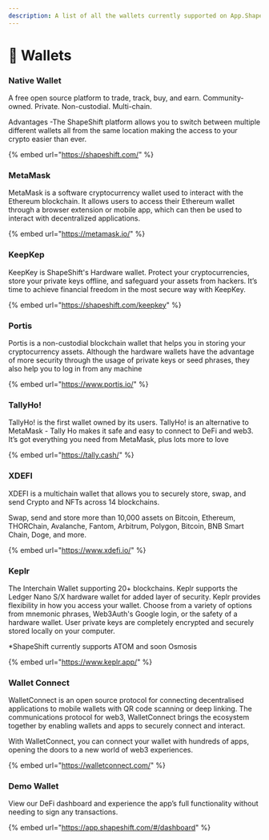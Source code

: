 ```yaml
---
description: A list of all the wallets currently supported on App.ShapeShift.com
---
```


# 👛 Wallets

### Native Wallet

A free open source platform to trade, track, buy, and earn. Community-owned. Private. Non-custodial. Multi-chain.

Advantages -The ShapeShift platform allows you to switch between multiple different wallets all from the same location making the access to your crypto easier than ever.

{% embed url="https://shapeshift.com/" %}

### MetaMask

MetaMask is a software cryptocurrency wallet used to interact with the Ethereum blockchain. It allows users to access their Ethereum wallet through a browser extension or mobile app, which can then be used to interact with decentralized applications.

{% embed url="https://metamask.io/" %}

### KeepKep

KeepKey is ShapeShift's Hardware wallet. Protect your cryptocurrencies, store your private keys offline, and safeguard your assets from hackers. It’s time to achieve financial freedom in the most secure way with KeepKey.

{% embed url="https://shapeshift.com/keepkey" %}

### Portis

Portis is a non-custodial blockchain wallet that helps you in storing your cryptocurrency assets. Although the hardware wallets have the advantage of more security through the usage of private keys or seed phrases, they also help you to log in from any machine

{% embed url="https://www.portis.io/" %}

### TallyHo!

TallyHo! is the first wallet owned by its users. TallyHo! is an alternative to MetaMask - Tally Ho makes it safe and easy to connect to DeFi and web3. It’s got everything you need from MetaMask, plus lots more to love

{% embed url="https://tally.cash/" %}

### XDEFI

XDEFI is a multichain wallet that allows you to securely store, swap, and send Crypto and NFTs across 14 blockchains.

Swap, send and store more than 10,000 assets on Bitcoin, Ethereum, THORChain, Avalanche, Fantom, Arbitrum, Polygon, Bitcoin, BNB Smart Chain, Doge, and more.

{% embed url="https://www.xdefi.io/" %}

### Keplr

The Interchain Wallet supporting 20+ blockchains. Keplr supports the Ledger Nano S/X hardware wallet for added layer of security. Keplr provides flexibility in how you access your wallet. Choose from a variety of options from mnemonic phrases, Web3Auth's Google login, or the safety of a hardware wallet. User private keys are completely encrypted and securely stored locally on your computer.

\*ShapeShift currently supports ATOM and soon Osmosis&#x20;

{% embed url="https://www.keplr.app/" %}

### Wallet Connect

WalletConnect is an open source protocol for connecting decentralised applications to mobile wallets with QR code scanning or deep linking. The communications protocol for web3, WalletConnect brings the ecosystem together by enabling wallets and apps to securely connect and interact.

With WalletConnect, you can connect your wallet with hundreds of apps, opening the doors to a new world of web3 experiences.

{% embed url="https://walletconnect.com/" %}

### Demo Wallet

View our DeFi dashboard and experience the app’s full functionality without needing to sign any transactions.

{% embed url="https://app.shapeshift.com/#/dashboard" %}
